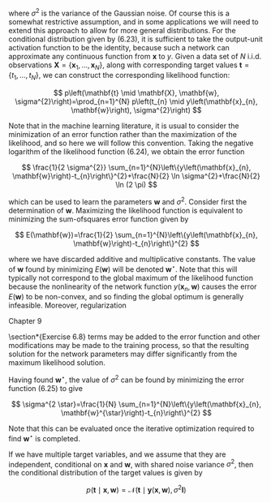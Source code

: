 where $\sigma^{2}$ is the variance of the Gaussian noise. Of course this is a somewhat restrictive assumption, and in some applications we will need to extend this approach to allow for more general distributions. For the conditional distribution given by (6.23), it is sufficient to take the output-unit activation function to be the identity, because such a network can approximate any continuous function from $\mathbf{x}$ to $y$. Given a data set of $N$ i.i.d. observations $\mathbf{X}=\left\{\mathbf{x}_{1}, \ldots, \mathbf{x}_{N}\right\}$, along with corresponding target values $\mathbf{t}=\left\{t_{1}, \ldots, t_{N}\right\}$, we can construct the corresponding likelihood function:

$$
p\left(\mathbf{t} \mid \mathbf{X}, \mathbf{w}, \sigma^{2}\right)=\prod_{n=1}^{N} p\left(t_{n} \mid y\left(\mathbf{x}_{n}, \mathbf{w}\right), \sigma^{2}\right)
$$

Note that in the machine learning literature, it is usual to consider the minimization of an error function rather than the maximization of the likelihood, and so here we will follow this convention. Taking the negative logarithm of the likelihood function (6.24), we obtain the error function

$$
\frac{1}{2 \sigma^{2}} \sum_{n=1}^{N}\left\{y\left(\mathbf{x}_{n}, \mathbf{w}\right)-t_{n}\right\}^{2}+\frac{N}{2} \ln \sigma^{2}+\frac{N}{2} \ln (2 \pi)
$$

which can be used to learn the parameters $\mathbf{w}$ and $\sigma^{2}$. Consider first the determination of $\mathbf{w}$. Maximizing the likelihood function is equivalent to minimizing the sum-ofsquares error function given by

$$
E(\mathbf{w})=\frac{1}{2} \sum_{n=1}^{N}\left\{y\left(\mathbf{x}_{n}, \mathbf{w}\right)-t_{n}\right\}^{2}
$$

where we have discarded additive and multiplicative constants. The value of $\mathbf{w}$ found by minimizing $E(\mathbf{w})$ will be denoted $\mathbf{w}^{\star}$. Note that this will typically not correspond to the global maximum of the likelihood function because the nonlinearity of the network function $y\left(\mathbf{x}_{n}, \mathbf{w}\right)$ causes the error $E(\mathbf{w})$ to be non-convex, and so finding the global optimum is generally infeasible. Moreover, regularization

Chapter 9

\section*{Exercise 6.8} terms may be added to the error function and other modifications may be made to the training process, so that the resulting solution for the network parameters may differ significantly from the maximum likelihood solution.

Having found $\mathbf{w}^{\star}$, the value of $\sigma^{2}$ can be found by minimizing the error function $(6.25)$ to give

$$
\sigma^{2 \star}=\frac{1}{N} \sum_{n=1}^{N}\left\{y\left(\mathbf{x}_{n}, \mathbf{w}^{\star}\right)-t_{n}\right\}^{2}
$$

Note that this can be evaluated once the iterative optimization required to find $\mathbf{w}^{\star}$ is completed.

If we have multiple target variables, and we assume that they are independent, conditional on $\mathbf{x}$ and $\mathbf{w}$, with shared noise variance $\sigma^{2}$, then the conditional distribution of the target values is given by

$$
p(\mathbf{t} \mid \mathbf{x}, \mathbf{w})=\mathcal{N}\left(\mathbf{t} \mid \mathbf{y}(\mathbf{x}, \mathbf{w}), \sigma^{2} \mathbf{I}\right)
$$
